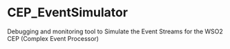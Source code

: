 # CEP_EventSimulator
Debugging and monitoring tool to Simulate the Event Streams for the WSO2 CEP (Complex Event Processor)
